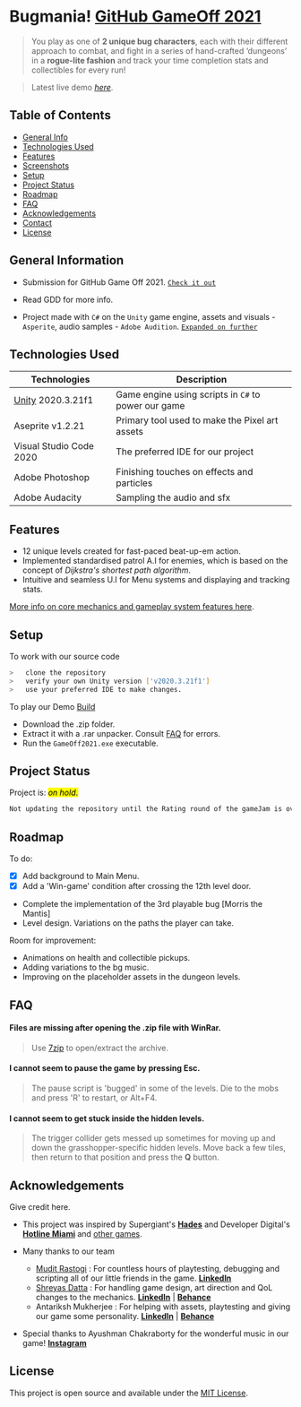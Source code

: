 # Bugmania! [GitHub GameOff 2021](https://itch.io/jam/game-off-2021)
> You play as one of **2 unique bug characters**, each with their different approach to combat, and fight in a series of hand-crafted ‘dungeons’ in a **rogue-lite fashion** and track your time completion stats and collectibles for every run!

> Latest live demo [_here_](https://mudimax.itch.io/bugmania). <!-- If you have the project hosted somewhere, include the link here. -->


## Table of Contents
* [General Info](#general-information)
* [Technologies Used](#technologies-used)
* [Features](#features)
* [Screenshots](#screenshots)
* [Setup](#setup)
* [Project Status](#project-status)
* [Roadmap](#roadmap)
* [FAQ](#faq)
* [Acknowledgements](#acknowledgements)
* [Contact](#contact)
* [License](#license)


## General Information 
- Submission for GitHub Game Off 2021. [`Check it out`](https://itch.io/jam/game-off-2021/rate/1301347)

- Read GDD for more info.

- Project made with `C#` on the `Unity` game engine, assets and visuals - `Asperite`, audio samples - `Adobe Audition`. [`Expanded on further`](#technologies-used)

<!-- You don't have to answer all the questions - just the ones relevant to your project. -->


## Technologies Used

| Technologies      | Description |
| ----------- | ----------- |
| [Unity](https://unity.com/) 2020.3.21f1     | Game engine using scripts in `C#`  to power our game      |
| Aseprite  v1.2.21| Primary tool used to make the Pixel art assets        |
| Visual Studio Code 2020     | The preferred IDE for our project       |
| Adobe Photoshop     | Finishing touches on effects and particles       |
| Adobe Audacity | Sampling the audio and sfx        |


## Features
- 12 unique levels created for fast-paced beat-up-em action.
- Implemented standardised patrol A.I for enemies, which
is based on the concept of *Dijkstra's shortest path algorithm*.
- Intuitive and seamless U.I for Menu systems and
displaying and tracking stats.

[More info on core mechanics and gameplay system features here]().

## Setup

To work with our source code
```bash
>   clone the repository
>   verify your own Unity version ['v2020.3.21f1'] 
>   use your preferred IDE to make changes.
```

To play our Demo [Build]()
- Download the .zip folder.
- Extract it with a .rar unpacker. Consult [FAQ](#faq) for errors.
- Run the `GameOff2021.exe` executable.

## Project Status
Project is: <mark>_on hold_.</mark> 

```css
Not updating the repository until the Rating round of the gameJam is over (3rd Jan 2022).
```

## Roadmap
To do:
- [x] Add background to Main Menu.
- [x] Add a 'Win-game' condition after crossing the 12th level door.
- Complete the implementation of the 3rd playable bug [Morris the Mantis]
- Level design. Variations on the paths the player can take.

Room for improvement:
- Animations on health and collectible pickups.
- Adding variations to the bg music.
- Improving on the placeholder assets in the dungeon levels.

## FAQ

#### Files are missing after opening the .zip file with WinRar.
>Use [7zip](https://www.7-zip.org/) to open/extract the archive.
#### I cannot seem to pause the game by pressing Esc.
>The pause script is 'bugged' in some of the levels. Die to the mobs and press 'R' to restart, or Alt+F4.
#### I cannot seem to get stuck inside the hidden levels.
>The trigger collider gets messed up sometimes for moving up and down the grasshopper-specific hidden levels. Move back a few tiles, then return to that position and press the **Q** button.

## Acknowledgements
Give credit here.
- This project was inspired by Supergiant's [**Hades**](https://store.steampowered.com/app/1145360/Hades/) and Developer Digital's [**Hotline Miami**](https://store.steampowered.com/app/219150/Hotline_Miami/) and [other games]().
- Many thanks to our team

    - [Mudit Rastogi](https://github.com/MuditRst) : For countless hours of playtesting, debugging and scripting all of our little friends in the game. [**LinkedIn**](https://www.linkedin.com/in/mudit-rastogi-6aa67118b/)
    - [Shreyas Datta](https://github.com/ShreyasDatta) : For handling game design, art direction and QoL changes to the mechanics. [**LinkedIn**](https://www.linkedin.com/in/shreyas-datta-32bb041a1/) | [**Behance**](https://www.behance.net/shreyasdatta)
    - Antariksh Mukherjee : For helping with assets, playtesting and giving our game some personality. [**LinkedIn**](https://www.linkedin.com/in/antariksh-mukherjee-5938921b5/) | [**Behance**](https://www.behance.net/SingularityDesigns)
- Special thanks to Ayushman Chakraborty for the wonderful music in our game! [**Instagram**](https://www.instagram.com/a_floydian_slip/)


## License
 This project is open source and available under the [MIT License](https://github.com/ShreyasDatta/GameOff2021/blob/master/LICENSE).